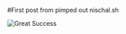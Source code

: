 #First post from pimped out nischal.sh

![Great Success](http://profile.ak.fbcdn.net/hprofile-ak-snc4/50255_2256409362_1410172_n.jpg)